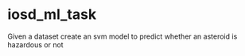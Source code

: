 # iosd_ml_task
Given a dataset create an svm model to predict whether an asteroid is hazardous or not
